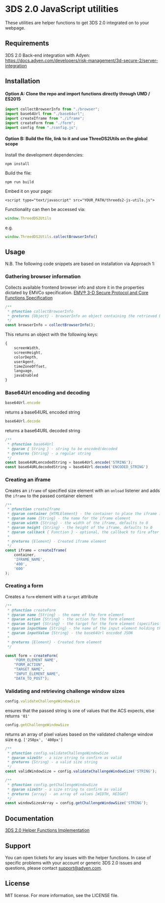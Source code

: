 # 3DS 2.0 JavaScript utilities

These utilities are helper functions to get 3DS 2.0 integrated on to your webpage.

## Requirements
3DS 2.0 Back-end integration with Adyen: https://docs.adyen.com/developers/risk-management/3d-secure-2/server-integration

## Installation

#### Option A: Clone the repo and import functions directly through UMD / ES2015
```javascript
import collectBrowserInfo from "./browser";
import base64Url from "./base64url";
import createIframe from "./iframe";
import createForm from "./form";
import config from "./config.js";
```

#### Option B: Build the file, link to it and use ThreeDS2Utils on the global scope

Install the development dependencies:
```terminal
npm install
```
Build the file:
```terminal
npm run build
```

Embed it on your page:
```
<script type="text/javascript" src="YOUR_PATH/threeds2-js-utils.js">
```
Functionality can then be accessed via:
```javascript
window.ThreedDS2Utils
```
e.g.
```javascript
window.ThreedDS2Utils.collectBrowserInfo()
```

## Usage

N.B. The following code snippets are based on installation via Approach 1:

### Gathering browser information

Collects available frontend browser info and store it in the properties dictated by EMVCo specification.
[EMV® 3-D Secure Protocol and Core Functions Specification](https://www.emvco.com/emv-technologies/3d-secure/)

```javascript
/**
 * @function collectBrowserInfo
 * @returns {Object} - browserInfo an object containing the retrieved browser properties
 */
const browserInfo = collectBrowserInfo();
```
This returns an object with the following keys:
```javascript
{
    screenWidth,
    screenHeight,
    colorDepth,
    userAgent,
    timeZoneOffset,
    language,
    javaEnabled
}
```

### Base64Url encoding and decoding
```javascript
base64Url.encode
```
returns a base64URL encoded string
```javascript
base64Url.decode
``` 
returns a base64URL decoded string

```javascript
/**
 * @function base64Url
 * @param { String } - string to be encoded/decoded
 * @returns {String} - a regular string
 */
const base64URLencodedString = base64Url.encode('STRING');
const base64URLdecodedString = base64Url.decode('ENCODED_STRING')
```

### Creating an iframe
Creates an ```iframe``` of specified size element with an ```onload``` listener and adds the ```iframe``` to the passed container element

```javascript
/**
 * @function createIframe
 * @param container {HTMLElement} - the container to place the iframe into, defaults to document body
 * @param name {String} - the name for the iframe element
 * @param width {String} - the width of the iframe, defaults to 0
 * @param height {String} - the height of the iframe, defaults to 0
 * @param callback { Function } - optional, the callback to fire after the iframe loads content
 *
 * @returns {Element} - Created iframe element
 */
const iframe = createIframe(
    container, 
    'IFRAME_NAME', 
    '400', 
    '600'
);
```

### Creating a form
Creates a ```form``` element with a ```target``` attribute
```javascript
/**
 * @function createForm
 * @param name {String} - the name of the form element
 * @param action {String} - the action for the form element
 * @param target {String} - the target for the form element (specifies where the submitted result will open i.e. an iframe)
 * @param inputName {String} - the name of the input element holding the base64Url encoded JSON
 * @param inputValue {String} - the base64Url encoded JSON
 *
 * @returns {Element} - Created form element
 */

const form = createForm(
    'FORM_ELEMENT NAME', 
    "FORM_ACTION", 
    "TARGET_NAME", 
    "INPUT_ELEMENT_NAME", 
    "DATA_TO_POST");
```

### Validating and retrieving challenge window sizes
```javascript
config.validateChallengeWindowSize

```
ensures that the passed string is one of values that the ACS expects, else returns ```'01'```

```javascript
config.getChallengeWindowSize
```
returns an array of pixel values based on the validated challenge window size e.g. ```['250px', '400px']```

```javascript
/**
 * @function config.validateChallengeWindowSize 
 * @param sizeStr - a size string to confirm as valid
 * @returns {String} - a valid size string
 */
const validWindowSize = config.validateChallengeWindowSize('STRING');
```
```javascript
/**
 * @function config.getChallengeWindowSize 
 * @param sizeStr - a size string to confirm as valid
 * @returns {array} - an array of values [WIDTH, HEIGHT]
 */
const windowSizesArray = config.getChallengeWindowSize('STRING');
```

## Documentation
[3DS 2.0 Helper Functions Implementation](https://docs.adyen.com/developers/risk-management/3d-secure-2/browser-based-integration/3d-secure-2-helper-functions "Documentation")

## Support
You can open tickets for any issues with the helper functions. In case of specific problems with your account or generic 3DS 2.0 issues and questions, please contact
support@adyen.com.

## License
MIT license. For more information, see the LICENSE file.

